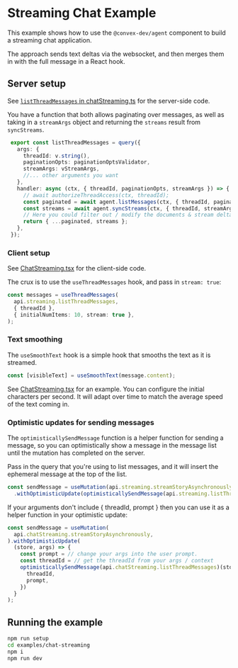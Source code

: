 # Streaming Chat Example

This example shows how to use the `@convex-dev/agent` component to build a streaming chat application.

The approach sends text deltas via the websocket, and then merges them in with
the full message in a React hook.

## Server setup

See [`listThreadMessages` in chatStreaming.ts](./convex/chatStreaming.ts) for the server-side code.

You have a function that both allows paginating over messages, as well as taking
in a `streamArgs` object and returning the `streams` result from `syncStreams`.

```ts
 export const listThreadMessages = query({
   args: {
     threadId: v.string(),
     paginationOpts: paginationOptsValidator,
     streamArgs: vStreamArgs,
     //... other arguments you want
   },
   handler: async (ctx, { threadId, paginationOpts, streamArgs }) => {
     // await authorizeThreadAccess(ctx, threadId);
     const paginated = await agent.listMessages(ctx, { threadId, paginationOpts });
     const streams = await agent.syncStreams(ctx, { threadId, streamArgs });
     // Here you could filter out / modify the documents & stream deltas.
     return { ...paginated, streams };
   },
 });
```

### Client setup

See [ChatStreaming.tsx](./src/ChatStreaming.tsx) for the client-side code.

The crux is to use the `useThreadMessages` hook, and pass in `stream: true`:

```ts
const messages = useThreadMessages(
  api.streaming.listThreadMessages,
  { threadId },
  { initialNumItems: 10, stream: true },
);
```

### Text smoothing

The `useSmoothText` hook is a simple hook that smooths the text as it is streamed.

```ts
const [visibleText] = useSmoothText(message.content);
```

See [ChatStreaming.tsx](./src/ChatStreaming.tsx) for an example.
You can configure the initial characters per second. It will adapt over time to
match the average speed of the text coming in.

### Optimistic updates for sending messages

The `optimisticallySendMessage` function is a helper function for sending a
message, so you can optimistically show a message in the message list until the
mutation has completed on the server.

Pass in the query that you're using to list messages, and it will insert the
ephemeral message at the top of the list.

```ts
const sendMessage = useMutation(api.streaming.streamStoryAsynchronously)
  .withOptimisticUpdate(optimisticallySendMessage(api.streaming.listThreadMessages));
```

If your arguments don't include { threadId, prompt } then you can use it as a
helper function in your optimistic update:

```ts
const sendMessage = useMutation(
  api.chatStreaming.streamStoryAsynchronously,
).withOptimisticUpdate(
  (store, args) => {
    const prompt = // change your args into the user prompt.
    const threadId = // get the threadId from your args / context
    optimisticallySendMessage(api.chatStreaming.listThreadMessages)(store, {
      threadId,
      prompt,
    })
  }
);
```

## Running the example

```sh
npm run setup
cd examples/chat-streaming
npm i
npm run dev
```
